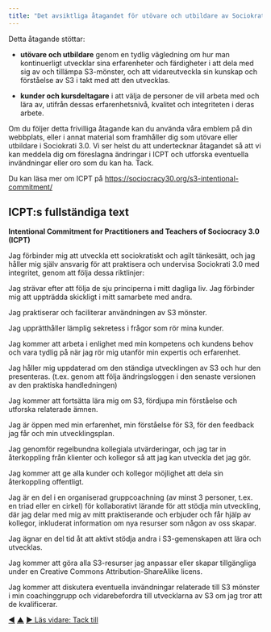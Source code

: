 ```yaml
---
title: "Det avsiktliga åtagandet för utövare och utbildare av Sociokrati 3.0 (ICPT)"
---
```



Detta åtagande stöttar:

- **utövare och utbildare** genom en tydlig vägledning om hur man kontinuerligt utvecklar sina erfarenheter och färdigheter i att dela med sig av och tillämpa S3-mönster, och att vidareutveckla sin kunskap och förståelse av S3 i takt med att den utvecklas.

- **kunder och kursdeltagare** i att välja de personer de vill arbeta med och lära av, utifrån dessas erfarenhetsnivå, kvalitet och integriteten i deras arbete.

Om du följer detta frivilliga åtagande kan du använda våra emblem på din webbplats, eller i annat material som framhåller dig som utövare eller utbildare i Sociokrati 3.0. Vi ser helst du att undertecknar åtagandet så att vi kan meddela dig om föreslagna ändringar i ICPT och utforska eventuella invändningar eller oro som du kan ha. Tack.

Du kan läsa mer om ICPT på <https://sociocracy30.org/s3-intentional-commitment/>

## ICPT:s fullständiga text

**Intentional Commitment for Practitioners and Teachers of Sociocracy 3.0 (ICPT)**

Jag förbinder mig att utveckla ett sociokratiskt och agilt tänkesätt, och jag håller mig själv ansvarig för att praktisera och undervisa Sociokrati 3.0 med integritet, genom att följa dessa riktlinjer:

Jag strävar efter att följa de sju principerna i mitt dagliga liv. Jag förbinder mig att uppträdda skickligt i mitt samarbete med andra.

Jag praktiserar och faciliterar användningen av S3 mönster.

Jag upprätthåller lämplig sekretess i frågor som rör mina kunder.

Jag kommer att arbeta i enlighet med min kompetens och kundens behov och vara tydlig på när jag rör mig utanför min expertis och erfarenhet.

Jag håller mig uppdaterad om den ständiga utvecklingen av S3 och hur den presenteras. (t.ex. genom att följa ändringsloggen i den senaste versionen av den praktiska handledningen)

Jag kommer att fortsätta lära mig om S3, fördjupa min förståelse och utforska relaterade ämnen.

Jag är öppen med min erfarenhet, min förståelse för S3, för den feedback jag får och min utvecklingsplan.

Jag genomför regelbundna kollegiala utvärderingar, och jag tar in återkoppling från klienter och kollegor så att jag kan utveckla det jag gör.

Jag kommer att ge alla kunder och kollegor möjlighet att dela sin återkoppling offentligt.

Jag är en del i en organiserad gruppcoachning (av minst 3 personer, t.ex. en triad eller en cirkel) för kollaborativt lärande för att stödja min utveckling, där jag delar med mig av mitt praktiserande och erbjuder och får hjälp av kollegor, inkluderat information om nya resurser som någon av oss skapar.

Jag ägnar en del tid åt att aktivt stödja andra i S3-gemenskapen att lära och utvecklas.

Jag kommer att göra alla S3-resurser jag anpassar eller skapar tillgängliga under en Creative Commons Attribution-ShareAlike licens.

Jag kommer att diskutera eventuella invändningar relaterade till S3 mönster i min coachinggrupp och vidarebefordra till utvecklarna av S3 om jag tror att de kvalificerar.

<div class="bottom-nav">
<a href="disclaimer.html" title="Tillbaka till: Ansvarsfriskrivning">◀</a> <a href="appendix.html" title="Upp: Bilagor">▲</a> <a href="acknowledgments.html" title="Läs vidare: Tack till">▶ Läs vidare: Tack till</a>
</div>


<script type="text/javascript">
Mousetrap.bind('g n', function() {
    window.location.href = 'acknowledgments.html';
    return false;
});
</script>

